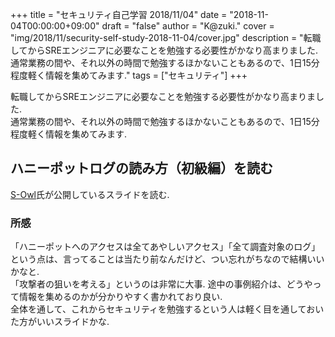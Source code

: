 +++
title = "セキュリティ自己学習 2018/11/04"
date = "2018-11-04T00:00:00+09:00"
draft = "false"
author = "K@zuki."
cover = "img/2018/11/security-self-study-2018-11-04/cover.jpg"
description = "転職してからSREエンジニアに必要なことを勉強する必要性がかなり高まりました.通常業務の間や、それ以外の時間で勉強するほかないこともあるので、1日15分程度軽く情報を集めてみます."
tags = ["セキュリティ"]
+++

転職してからSREエンジニアに必要なことを勉強する必要性がかなり高まりました.  
通常業務の間や、それ以外の時間で勉強するほかないこともあるので、1日15分程度軽く情報を集めてみます.

## ハニーポットログの読み方（初級編）を読む
[S-Owl](https://twitter.com/sec_s_owl)氏が公開しているスライドを読む.

<script async class="speakerdeck-embed" data-id="13835022feab4787acb0890f6c03b718" data-ratio="1.33333333333333" src="//speakerdeck.com/assets/embed.js"></script>

### 所感
「ハニーポットへのアクセスは全てあやしいアクセス」「全て調査対象のログ」という点は、言ってることは当たり前なんだけど、つい忘れがちなので結構いいかなと.  
「攻撃者の狙いを考える」というのは非常に大事.
途中の事例紹介は、どうやって情報を集めるのかが分かりやすく書かれており良い.  
全体を通して、これからセキュリティを勉強するという人は軽く目を通しておいた方がいいスライドかな.
